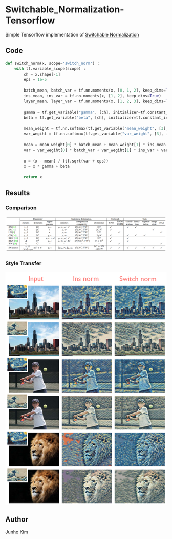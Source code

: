 # Switchable_Normalization-Tensorflow
Simple Tensorflow implementation of [Switchable Normalization](https://arxiv.org/abs/1806.10779)

## Code
```python
def switch_norm(x, scope='switch_norm') :
    with tf.variable_scope(scope) :
        ch = x.shape[-1]
        eps = 1e-5

        batch_mean, batch_var = tf.nn.moments(x, [0, 1, 2], keep_dims=True)
        ins_mean, ins_var = tf.nn.moments(x, [1, 2], keep_dims=True)
        layer_mean, layer_var = tf.nn.moments(x, [1, 2, 3], keep_dims=True)

        gamma = tf.get_variable("gamma", [ch], initializer=tf.constant_initializer(1.0))
        beta = tf.get_variable("beta", [ch], initializer=tf.constant_initializer(0.0))

        mean_weight = tf.nn.softmax(tf.get_variable("mean_weight", [3], initializer=tf.constant_initializer(1.0)))
        var_wegiht = tf.nn.softmax(tf.get_variable("var_weight", [3], initializer=tf.constant_initializer(1.0)))

        mean = mean_weight[0] * batch_mean + mean_weight[1] * ins_mean + mean_weight[2] * layer_mean
        var = var_wegiht[0] * batch_var + var_wegiht[1] * ins_var + var_wegiht[2] * layer_var

        x = (x - mean) / (tf.sqrt(var + eps))
        x = x * gamma + beta

        return x
```

## Results
### Comparison
![compare](./assests/comparison.PNG)

### Style Transfer
![transfer](./assests/transfer.png)

## Author
Junho Kim
